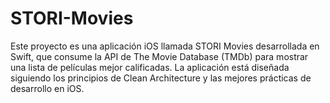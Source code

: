 # STORI-Movies
Este proyecto es una aplicación iOS llamada STORI Movies desarrollada en Swift, que consume la API de The Movie Database (TMDb) para mostrar una lista de películas mejor calificadas. La aplicación está diseñada siguiendo los principios de Clean Architecture y las mejores prácticas de desarrollo en iOS.
